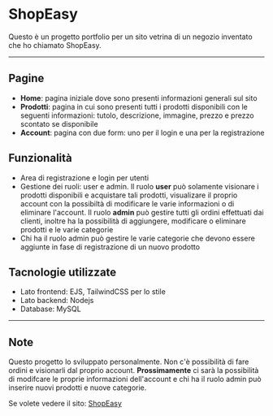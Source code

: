 # ShopEasy
Questo è un progetto portfolio per un sito vetrina di un negozio inventato che ho chiamato ShopEasy.
***
## Pagine
  * **Home**: pagina iniziale dove sono presenti informazioni generali sul sito
  * **Prodotti**: pagina in cui sono presenti tutti i prodotti disponibili con le seguenti informazioni: tutolo, descrizione, immagine, prezzo e prezzo scontato se disponibile
  * **Account**: pagina con due form: uno per il login e una per la registrazione

## Funzionalità
  * Area di registrazione e login per utenti
  * Gestione dei ruoli: user e admin. Il ruolo **user** può solamente visionare i prodotti disponibili e acquistare tali prodotti, visualizare il proprio account con la possibiltà di modificare le varie informazioni o di eliminare l'account. 
  Il ruolo **admin** può gestire tutti gli ordini effettuati dai clienti, inoltre ha la possibilità di aggiungere, modificare o eliminare prodotti e le varie categorie
  * Chi ha il ruolo admin può gestire le varie categorie che devono essere aggiunte in fase di registrazione di un nuovo prodotto

## Tacnologie utilizzate
  * Lato frontend: EJS, TailwindCSS per lo stile
  * Lato backend: Nodejs
  * Database: MySQL
 ***
 ## Note
 Questo progetto lo sviluppato personalmente. Non c'è possibilità di fare ordini e visionarli dal proprio account.
 **Prossimamente** ci sarà la possibilità di modifcare le proprie informazioni dell'account e chi ha il ruolo admin può inserire nuovi prodotti e nuove categorie.
 
Se volete vedere il sito: [ShopEasy](https://shopeasy-u8aw.onrender.com)
